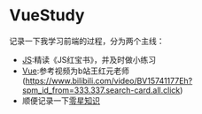 # VueStudy
记录一下我学习前端的过程，分为两个主线：
- [JS](./JSnote/README.md):精读《JS红宝书》，并及时做小练习
- [Vue](./Vuenote/README.md):参考视频为b站王红元老师(https://www.bilibili.com/video/BV15741177Eh?spm_id_from=333.337.search-card.all.click)
- 顺便记录一下[零星知识](./notes/README.md)
